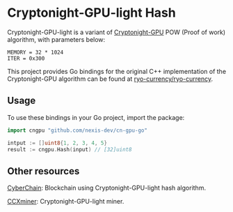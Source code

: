 # Cryptonight-GPU-light Hash

Cryptonight-GPU-light is a variant of [Cryptonight-GPU](https://ryo-currency.com/cn-gpu/) POW (Proof of work) algorithm, with parameters below:

```
MEMORY = 32 * 1024
ITER = 0x300
```

This project provides Go bindings for the original C++ implementation of the Cryptonight-GPU algorithm can be found at [ryo-currency/ryo-currency](https://github.com/ryo-currency/ryo-currency/tree/master/src/crypto/pow_hash).


## Usage

To use these bindings in your Go project, import the package:

```go
import cngpu "github.com/nexis-dev/cn-gpu-go"

intput := []uint8{1, 2, 3, 4, 5}
result := cngpu.Hash(input) // [32]uint8
```


## Other resources

[CyberChain](https://github.com/cyberchain/ccx): Blockchain using Cryptonight-GPU-light hash algorithm.

[CCXminer](https://github.com/cyberchain/ccxminer): Cryptonight-GPU-light miner.
